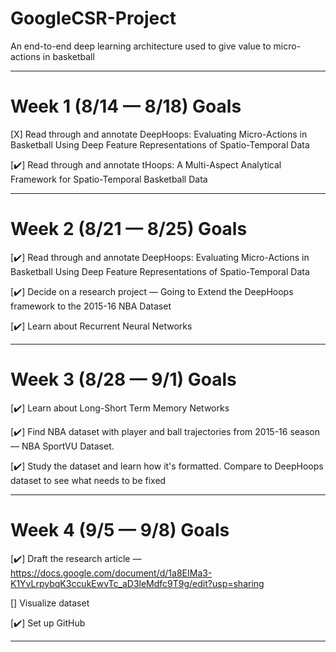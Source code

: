# GoogleCSR-Project
An end-to-end deep learning architecture used to give value to micro-actions in basketball

-----------------------------

# Week 1 (8/14 — 8/18) Goals <br>

[X] Read through and annotate DeepHoops: Evaluating Micro-Actions in Basketball Using Deep Feature Representations of Spatio-Temporal Data <br>

[✔️] Read through and annotate tHoops: A Multi-Aspect Analytical Framework for Spatio-Temporal Basketball Data <br>

-----------------------------

# Week 2 (8/21 — 8/25) Goals <br>

[✔️] Read through and annotate DeepHoops: Evaluating Micro-Actions in Basketball Using Deep Feature Representations of Spatio-Temporal Data <br>

[✔️] Decide on a research project — Going to Extend the DeepHoops framework to the 2015-16 NBA Dataset <br>

[✔️] Learn about Recurrent Neural Networks <br>

-----------------------------

# Week 3 (8/28 — 9/1) Goals <br>

[✔️] Learn about Long-Short Term Memory Networks <br>

[✔️] Find NBA dataset with player and ball trajectories from 2015-16 season — NBA SportVU Dataset. <br>

[✔️] Study the dataset and learn how it's formatted. Compare to DeepHoops dataset to see what needs to be fixed <br>

-----------------------------

# Week 4 (9/5 — 9/8) Goals <br>

[✔️] Draft the research article — https://docs.google.com/document/d/1a8EIMa3-K1YvLrpybqK3ccukEwvTc_aD3leMdfc9T9g/edit?usp=sharing <br>

[] Visualize dataset <br>

[✔️] Set up GitHub <br>

-----------------------------
